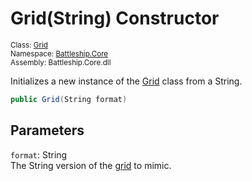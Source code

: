 # Grid(String) Constructor

<sub>Class: [Grid](../Grid.md)  
Namespace: [Battleship.Core](../../Battleship.Core.md)  
Assembly: Battleship.Core.dll</sub>

Initializes a new instance of the [Grid](../Grid.md) class from a String.

```cs
public Grid(String format)
```

## Parameters

`format`: String  
The String version of the [grid](../Grid.md) to mimic.
